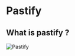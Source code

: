# Pastify

## What is pastify ?

![Pastify](https://i.pinimg.com/originals/21/6c/c2/216cc2510f0991e66ef354ce64af0adc.gif)